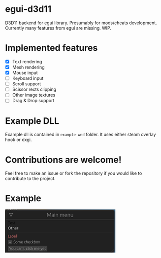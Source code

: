 # egui-d3d11
D3D11 backend for egui library. Presumably for mods/cheats development.
Currently many features from egui are missing. WIP.

# Implemented features
- [x] Text rendering
- [x] Mesh rendering
- [x] Mouse input
- [ ] Keyboard input
- [ ] Scroll support
- [ ] Scissor rects clipping
- [ ] Other image textures
- [ ] Drag & Drop support

# Example DLL
Example dll is contained in `example-wnd` folder. It uses either steam overlay hook or dxgi.

# **Contributions are welcome!**
Feel free to make an issue or fork the repository if you would like to contribute to the project.

# Example
![](pictures/01.png)